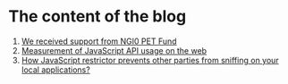 # The content of the blog

1. [We received support from NGI0 PET Fund](blogarticles/support.md)
2. [Measurement of JavaScript API usage on the web](blogarticles/crawling.md)
3. [How JavaScript restrictor prevents other parties from sniffing on your local applications?](blogarticles/localportscanning.md)
